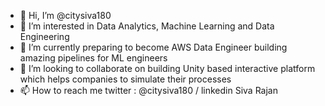 - 👋 Hi, I’m @citysiva180
- 👀 I’m interested in Data Analytics, Machine Learning and Data Engineering 
- 🌱 I’m currently preparing to become AWS Data Engineer building amazing pipelines for ML engineers 
- 💞️ I’m looking to collaborate on building Unity based interactive platform which helps companies to simulate their processes
- 📫 How to reach me twitter : @citysiva180 / linkedin Siva Rajan

<!---
citysiva180/citysiva180 is a ✨ special ✨ repository because its `README.md` (this file) appears on your GitHub profile.
You can click the Preview link to take a look at your changes.
--->
